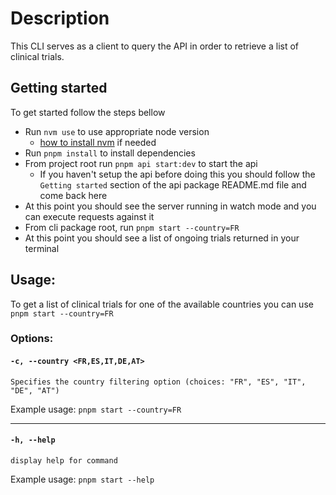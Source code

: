 # Description

This CLI serves as a client to query the API in order to retrieve a list of clinical trials.

## Getting started

To get started follow the steps bellow
- Run `nvm use` to use appropriate node version
    - [how to install nvm](https://github.com/nvm-sh/nvm?tab=readme-ov-file#installing-and-updating) if needed
- Run `pnpm install` to install dependencies
- From project root run `pnpm api start:dev` to start the api
    - If you haven't setup the api before doing this you should follow the `Getting started` section of the api package README.md file and come back here
- At this point you should see the server running in watch mode and you can execute requests against it
- From cli package root, run `pnpm start --country=FR`
- At this point you should see a list of ongoing trials returned in your terminal

## Usage:

To get a list of clinical trials for one of the available countries you can use `pnpm start --country=FR`

### Options:

#### `-c, --country <FR,ES,IT,DE,AT> `
```
Specifies the country filtering option (choices: "FR", "ES", "IT", "DE", "AT")
```
Example usage: `pnpm start --country=FR`

---

#### `-h, --help`
```
display help for command
```
Example usage: `pnpm start --help`

